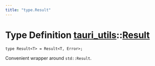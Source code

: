 ```yaml
---
title: "type.Result"
---
```


# Type Definition [tauri_utils](/docs/api/rust/tauri_utils/index.html)::​[Result](/docs/api/rust/tauri_utils/)

    type Result<T> = Result<T, Error>;

Convenient wrapper around `std::Result`.

      